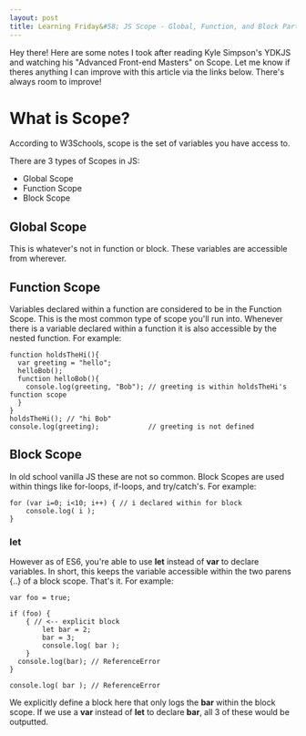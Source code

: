 ```yaml
---
layout: post
title: Learning Friday&#58; JS Scope - Global, Function, and Block Part 1 of 2
---
```


Hey there! Here are some notes I took after reading Kyle Simpson's YDKJS and watching his "Advanced Front-end Masters" on Scope. Let me know if theres anything I can improve with this article via the links below. There's always room to improve!

# What is Scope?
According to W3Schools, scope is the set of variables you have access to.

There are 3 types of Scopes in JS:
- Global Scope
- Function Scope
- Block Scope

## Global Scope
This is whatever's not in function or block. These variables are accessible from wherever.

## Function Scope
Variables declared within a function are considered to be in the Function Scope. This is the most common type of scope you'll run into. Whenever there is a variable declared within a function it is also accessible by the nested function. For example:

```
function holdsTheHi(){
  var greeting = "hello";
  helloBob();
  function helloBob(){
    console.log(greeting, "Bob"); // greeting is within holdsTheHi's function scope
  }
}
holdsTheHi(); // "hi Bob"
console.log(greeting);            // greeting is not defined
```

## Block Scope
In old school vanilla JS these are not so common. Block Scopes are used within things like for-loops, if-loops, and try/catch's. For example:
```
for (var i=0; i<10; i++) { // i declared within for block
	console.log( i );
}
```
### let
However as of ES6, you're able to use **let** instead of **var** to declare variables. In short, this keeps the variable accessible within the two parens {..} of a block scope. That's it. For example:
```
var foo = true;

if (foo) {
	{ // <-- explicit block
		let bar = 2;
		bar = 3;
		console.log( bar );
	}
  console.log(bar); // ReferenceError
}

console.log( bar ); // ReferenceError
```
We explicitly define a block here that only logs the **bar** within the block scope. If we use a **var** instead of **let** to declare **bar**, all 3 of these would be outputted.
